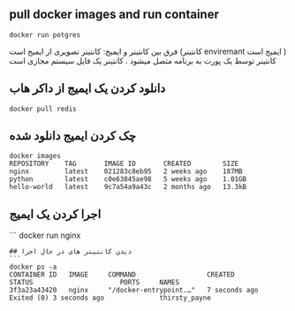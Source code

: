 ## pull docker images and run container

```
docker run potgres
```

فرق بین کانتینر و ایمیج:
کانتینر تصویری از ایمیج است (کانتینر enviremant ایمیج است )
کانتینر توسط یک پورت به برنامه متصل میشود .
کانتینر یک فایل سیستم مجازی است

## دانلود کردن یک ایمیج از داکر هاب

```
docker pull redis
```
## چک کردن ایمیج دانلود شده


```
docker images
REPOSITORY    TAG       IMAGE ID       CREATED        SIZE
nginx         latest    021283c8eb95   2 weeks ago    187MB
python        latest    c0e63845ae98   5 weeks ago    1.01GB
hello-world   latest    9c7a54a9a43c   2 months ago   13.3kB
```
## اجرا کردن یک ایمیج
‍‍‍‍‍‍```
docker run nginx
```
## دیدن کانتینر های در حال اجرا
‍‍‍```
docker ps -a
CONTAINER ID   IMAGE     COMMAND                  CREATED          STATUS                      PORTS     NAMES
3f3a23a43420   nginx     "/docker-entrypoint.…"   7 seconds ago    Exited (0) 3 seconds ago              thirsty_payne
```

